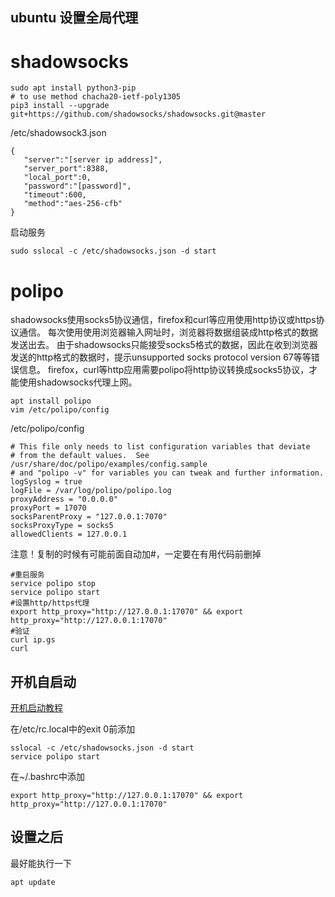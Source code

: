 ## ubuntu 设置全局代理

# shadowsocks
    sudo apt install python3-pip
    # to use method chacha20-ietf-poly1305
    pip3 install --upgrade git+https://github.com/shadowsocks/shadowsocks.git@master
/etc/shadowsock3.json

    {
       "server":"[server ip address]",
       "server_port":8388,
       "local_port":0,
       "password":"[password]",
       "timeout":600,
       "method":"aes-256-cfb"
    }
启动服务

    sudo sslocal -c /etc/shadowsocks.json -d start

# polipo

shadowsocks使用socks5协议通信，firefox和curl等应用使用http协议或https协议通信。
每次使用使用浏览器输入网址时，浏览器将数据组装成http格式的数据发送出去。
由于shadowsocks只能接受socks5格式的数据，因此在收到浏览器发送的http格式的数据时，提示unsupported socks protocol version 67等等错误信息。
firefox，curl等http应用需要polipo将http协议转换成socks5协议，才能使用shadowsocks代理上网。

    apt install polipo
    vim /etc/polipo/config
    
/etc/polipo/config

    # This file only needs to list configuration variables that deviate
    # from the default values.  See /usr/share/doc/polipo/examples/config.sample
    # and "polipo -v" for variables you can tweak and further information.
    logSyslog = true
    logFile = /var/log/polipo/polipo.log
    proxyAddress = "0.0.0.0"
    proxyPort = 17070
    socksParentProxy = "127.0.0.1:7070"
    socksProxyType = socks5
    allowedClients = 127.0.0.1
    
注意！复制的时候有可能前面自动加#，一定要在有用代码前删掉

    #重启服务
    service polipo stop
    service polipo start
    #设置http/https代理
    export http_proxy="http://127.0.0.1:17070" && export http_proxy="http://127.0.0.1:17070"
    #验证
    curl ip.gs
    curl 
    
## 开机自启动
[开机启动教程](kaiji.md)

在/etc/rc.local中的exit 0前添加

    sslocal -c /etc/shadowsocks.json -d start
    service polipo start
在~/.bashrc中添加

    export http_proxy="http://127.0.0.1:17070" && export http_proxy="http://127.0.0.1:17070"
    
## 设置之后
最好能执行一下
    
    apt update 
